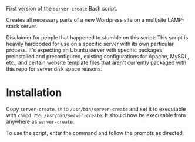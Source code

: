 First version of the `server-create` Bash script.

Creates all necessary parts of a new Wordpress site on a multisite LAMP-stack server.

Disclaimer for people that happened to stumble on this script: This script is heavily hardcoded for use on a specific server with its own particular process. It's expecting an Ubuntu server with specific packages preinstalled and preconfigured, existing configurations for Apache, MySQL, etc., and certain website template files that aren't currently packaged with this repo for server disk space reasons.

# Installation
Copy `server-create.sh` to `/usr/bin/server-create` and set it to executable with `chmod 755 /usr/bin/server-create`. It should now be executable from anywhere as `server-create`.

To use the script, enter the command and follow the prompts as directed.
